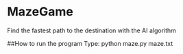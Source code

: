 # MazeGame
Find the fastest path to the destination with the AI algorithm

##How to run the program
Type:
python maze.py maze.txt
